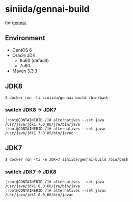 # siniida/gennai-build

for [gennai](https://github.com/TryGennai/gennai).

## Environment

* CentOS 6
* Oracle JDK
    * 8u60 (default)
    * 7u80
* Maven 3.3.3

## JDK8

    $ docker run -ti siniida/gennai-build /bin/bash
    
### switch JDK8 -> JDK7

    [root@CONTAINERID /]# alternatives --set java  /usr/java/jdk1.7.0_80/jre/bin/java
    [root@CONTAINERID /]# alternatives --set javac /usr/java/jdk1.7.0_80/bin/javac

## JDK7

    $ docker run -ti -e JDK=7 siniida/gennai-build /bin/bash

### switch JDK7 -> JDK8

    [root@CONTAINERID /]# alternatives --set java  /usr/java/jdk1.8.0_60/jre/bin/java
    [root@CONTAINERID /]# alternatives --set javac /usr/java/jdk1.8.0_60/bin/javac
